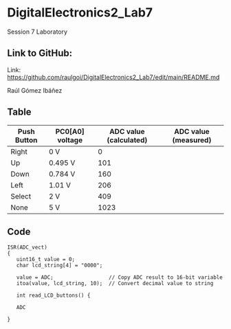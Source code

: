 # DigitalElectronics2_Lab7
Session 7 Laboratory


## Link to GitHub:

Link: https://github.com/raulgoi/DigitalElectronics2_Lab7/edit/main/README.md

Raúl Gómez Ibáñez

## Table

| Push Button | PC0[A0] voltage | ADC value (calculated) | ADC value (measured) |
| ----------- | --------------- | ---------------------- | -------------------- |
| Right | 0 V | 0 |  |
| Up | 0.495 V | 101 |  |
| Down | 0.784 V | 160 |  |
| Left | 1.01 V | 206 |  |
| Select | 2 V | 409 |  |
| None | 5 V | 1023 |  |

## Code 

    ISR(ADC_vect)
    {
       uint16_t value = 0;
       char lcd_string[4] = "0000";

       value = ADC;                  // Copy ADC result to 16-bit variable
       itoa(value, lcd_string, 10);  // Convert decimal value to string

       int read_LCD_buttons() {
       
       ADC

    }
